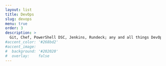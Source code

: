 ```yaml
---
layout: list
title: DevOps
slug: devops
menu: true
order: 3
description: >
  Git, Chef, PowerShell DSC, Jenkins, Rundeck; any and all things DevOps.
#accent_color: '#268bd2'
#accent_image:
#  background: '#202020'
#  overlay:    false
---
```

